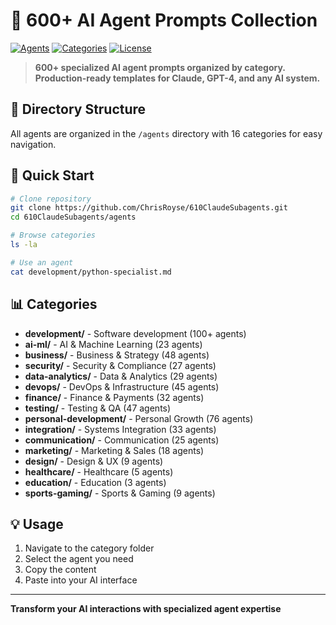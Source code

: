 # 🚀 600+ AI Agent Prompts Collection

[![Agents](https://img.shields.io/badge/agents-600+-brightgreen)]()
[![Categories](https://img.shields.io/badge/categories-16-orange)]()
[![License](https://img.shields.io/badge/license-MIT-purple)]()

> **600+ specialized AI agent prompts organized by category. Production-ready templates for Claude, GPT-4, and any AI system.**

## 📁 Directory Structure

All agents are organized in the `/agents` directory with 16 categories for easy navigation.

## 🎯 Quick Start

```bash
# Clone repository
git clone https://github.com/ChrisRoyse/610ClaudeSubagents.git
cd 610ClaudeSubagents/agents

# Browse categories
ls -la

# Use an agent
cat development/python-specialist.md
```

## 📊 Categories

- **development/** - Software development (100+ agents)
- **ai-ml/** - AI & Machine Learning (23 agents)
- **business/** - Business & Strategy (48 agents)
- **security/** - Security & Compliance (27 agents)
- **data-analytics/** - Data & Analytics (29 agents)
- **devops/** - DevOps & Infrastructure (45 agents)
- **finance/** - Finance & Payments (32 agents)
- **testing/** - Testing & QA (47 agents)
- **personal-development/** - Personal Growth (76 agents)
- **integration/** - Systems Integration (33 agents)
- **communication/** - Communication (25 agents)
- **marketing/** - Marketing & Sales (18 agents)
- **design/** - Design & UX (9 agents)
- **healthcare/** - Healthcare (5 agents)
- **education/** - Education (3 agents)
- **sports-gaming/** - Sports & Gaming (9 agents)

## 💡 Usage

1. Navigate to the category folder
2. Select the agent you need
3. Copy the content
4. Paste into your AI interface

---

**Transform your AI interactions with specialized agent expertise**